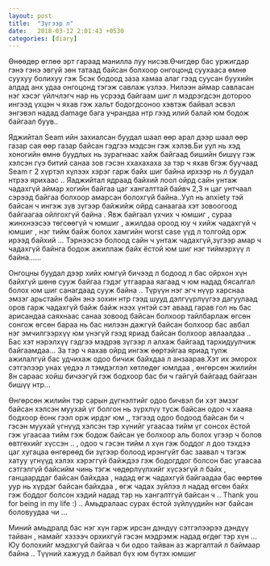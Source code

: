 ```yaml
---
layout: post
title:  "Зүгээр л"
date:   2018-03-12 2:01:43 +0530
categories: [diary]
---
```

  Өнөөдөр өглөө эрт гараад манилла луу нисэв.Өчигдөр бас уржигдар гэнэ гэнэ эвгүй зөн татаад байсан болхоор онгоцонд суухааса өмнө суухуу болихуу гэж 5сэк бодоод заза хамаа алаг гээд суусан буухийн алдад анх удаа онгоцонд тэгэж савлаж үзлээ. Нилээн аймар савласан нэг хэсэг үйлчлэгч нар нь үсрээд байгаам шиг л мэдрэгдсэн дотороо ингээд үхцэн ч яхав гэж хальт бодогдсоноо хэвтэж байвал эсвэл энгэвэл надад damage бага учрандаа нтр гээд илий балай юм бодож байгаал буув.. 

  Яджийтал Seam ийн захиалсан буудал шаал өөр арал дээр шаал өөр газар сая өөр газар байсан гэдгээ мэдсэн гэж хэлэв.Би уул нь хэд хоногийн өмнө буудлых нь зурагнаас хайж байгаад бишийн бишүү гэж хэлсэн гүэ битий санаа зов гэсэн ххахахаха за тэр ч яхав 6гэж буучаад Seam г 2 хүртэл хүлээх хэрэг гарж байх шиг байна ирхээр нь л буудал нтрээ ярихаас .. Яаджийтал ядраад байхий лоол ойрд сайн унтаж чадахгүй аймар хогийн байгаа цаг хангалттай байвч 2,3 н цаг унтчаал сэрээд байгаа болхоор амарсан болохгүй байна..Уул нь anxiety тэй байсан ч ингэж зүв зүгээр байжийж ойрд санаагаа хэт зовоогоод байгаагаа ойлгохгүй байна .  Явж байгаал үхчих ч юмшиг , сураа жинхнээсээ төгсөөгүй ч юмшиг , ажилдаа ороод юу ч хийж чадахгүй ч юмшиг , нэг тийм байж болох хамгийн worst case үүд л толгойд орж ирээд байхий ... Тэрнээсээ болоод сайн ч унтаж чадахгүй,зүгээр амар ч чадахгүй байнга бодож ажиллаж байх ёстой юм шиг нэг тиймэрхүү л байна......

   Онгоцны буудал дээр хийх юмгүй бичээд л бодоод л бас ойрхон хүн байхгүй шөнө сууж байгаа гэдэг утгаараа яагаад ч юм надад бясалгал болох юм шиг санагдаад сууж байна .. Түрүүн нэг эгч нүүр харснаа эмзэг арьстайн байн энэ зохин нтр гээд шууд дэлгүүрлүүгээ дагуулаад оров гарж чадахгүй байж байж нээх үнтэй сэт аваад гарав гол нь бас арисандаа саяхнаас санаа зовоод байсан болхоор тайлбарлаж өгсөн сонгож өгсөн бараа нь бас нилээн дажгүй байсан болхоор бас авбал нэг эмчилгээрхүү юм үнэгүй гээд яриад байсан болхоор авлаалдаа .. Бас хэт нэрэлхүү гэдгээ мэдрэв зүгээр л алхаж байгаад тархидуулчиж байгаамдаа... За тэр ч яахав ойрд ингэж өөртэйгаа яриад тулж ажилалгүй бас удчихаж одоо бичиж байхдаа л анзаарав.Хэт их эморох сэтгэлээр унах үедээ л тэмдэглэл хөтлөдөг юмлдаа , өнгөрсөн жилийн 8н сараас хойш бичээгүй гэж бодхоор бас би ч гайгүй байгаад байгаан бишүү нтр... 

  Өнгөрсөн жилийн тэр сарын дүгнэлтийг одоо бичвэл би хэт эмзэг байсан хэлсэн муухай үг болгон нь зүрхлүү тусж байсан одоо ч хааяа бодхоор ёонк гээл орж ирдэг юм ,, тэгээд одоо бодоод байсан би ч гэсэн муухай үгнүүд хэлсэн тэр хүнийг угаасаа тийм үг сонсох ёстой гэж угаасаа тийм гэж бодож байсан үе болхоор аль болох үгээр ч болов өвтгөхийг хүссэн .. , одоо ч гэсэн тийм л хүн гэж боддог л доо тэхдээ цаг хугацаа өнгөрөөд би зүгээр болоод ирэнгүйт бас заавал ч тэгэж хатуу үгнүүд хэлэх хэрэггүй байждээ гэж бодогддог болсон бас угаасаа сэтгэлгүй байсийм чинь тэгж чөдөрлүүлхийг хүсээгүй л байх ,  ганцаарддаг байсан байхдаа , надад өгж чадахгүй байгаадаа бас өөртөө уур нь хүрдэг байсан байхдаа , өгж чадах зүйлээ л надад өгсөн байх гэж боддог болсон хэдий надад тэр нь хангалтгүй байсан ч .. Thank you for being in my life :) .. Амьдралаас сурах ёстой зүйлүүдийн нэг байсан боловуудаа чи ...

   Миний амьдралд бас нэг хүн гарж ирсэн дэндүү сэтгэлээрээ дэндүү тайван , намайг хэзээч орхихгүй гэсэн мэдрэмж надад өгдөг тэр хүн ... Юу болохийг мэдэхгүй байгаа ч би одоо тайван аз жаргалтай л баймаар байна .. Түүний хажууд л байвал бүх юм бүтэх юмшиг
